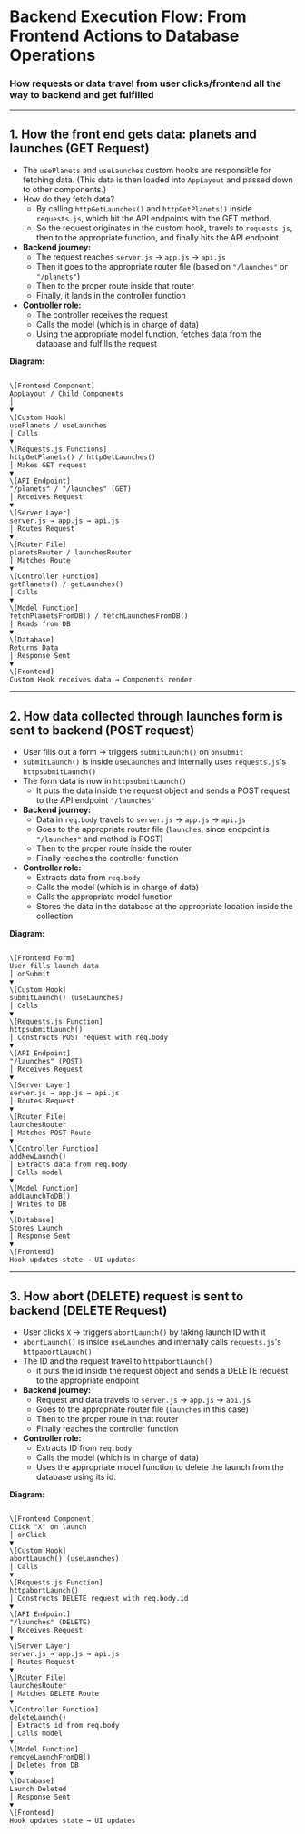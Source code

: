 # Backend Execution Flow: From Frontend Actions to Database Operations

### How requests or data travel from user clicks/frontend all the way to backend and get fulfilled

---

## 1. How the front end gets data: planets and launches (GET Request)

- The `usePlanets` and `useLaunches` custom hooks are responsible for fetching data. (This data is then loaded into `AppLayout` and passed down to other components.)
- How do they fetch data?
  - By calling `httpGetLaunches()` and `httpGetPlanets()` inside `requests.js`, which hit the API endpoints with the GET method.
  - So the request originates in the custom hook, travels to `requests.js`, then to the appropriate function, and finally hits the API endpoint.
- **Backend journey:**
  - The request reaches `server.js` → `app.js` → `api.js`
  - Then it goes to the appropriate router file (based on `"/launches"` or `"/planets"`)
  - Then to the proper route inside that router
  - Finally, it lands in the controller function
- **Controller role:**
  - The controller receives the request
  - Calls the model (which is in charge of data)
  - Using the appropriate model function, fetches data from the database and fulfills the request

**Diagram:**

```text

\[Frontend Component]
AppLayout / Child Components
│
▼
\[Custom Hook]
usePlanets / useLaunches
│ Calls
▼
\[Requests.js Functions]
httpGetPlanets() / httpGetLaunches()
│ Makes GET request
▼
\[API Endpoint]
"/planets" / "/launches" (GET)
│ Receives Request
▼
\[Server Layer]
server.js → app.js → api.js
│ Routes Request
▼
\[Router File]
planetsRouter / launchesRouter
│ Matches Route
▼
\[Controller Function]
getPlanets() / getLaunches()
│ Calls
▼
\[Model Function]
fetchPlanetsFromDB() / fetchLaunchesFromDB()
│ Reads from DB
▼
\[Database]
Returns Data
│ Response Sent
▼
\[Frontend]
Custom Hook receives data → Components render

```

---

## 2. How data collected through launches form is sent to backend (POST request)

- User fills out a form → triggers `submitLaunch()` on `onsubmit`
- `submitLaunch()` is inside `useLaunches` and internally uses `requests.js`'s `httpsubmitLaunch()`
- The form data is now in `httpsubmitLaunch()`
  - It puts the data inside the request object and sends a POST request to the API endpoint `"/launches"`
- **Backend journey:**
  - Data in `req.body` travels to `server.js` → `app.js` → `api.js`
  - Goes to the appropriate router file (`launches`, since endpoint is `"/launches"` and method is POST)
  - Then to the proper route inside the router
  - Finally reaches the controller function
- **Controller role:**
  - Extracts data from `req.body`
  - Calls the model (which is in charge of data)
  - Calls the appropriate model function
  - Stores the data in the database at the appropriate location inside the collection

**Diagram:**

```text

\[Frontend Form]
User fills launch data
│ onSubmit
▼
\[Custom Hook]
submitLaunch() (useLaunches)
│ Calls
▼
\[Requests.js Function]
httpsubmitLaunch()
│ Constructs POST request with req.body
▼
\[API Endpoint]
"/launches" (POST)
│ Receives Request
▼
\[Server Layer]
server.js → app.js → api.js
│ Routes Request
▼
\[Router File]
launchesRouter
│ Matches POST Route
▼
\[Controller Function]
addNewLaunch()
│ Extracts data from req.body
│ Calls model
▼
\[Model Function]
addLaunchToDB()
│ Writes to DB
▼
\[Database]
Stores Launch
│ Response Sent
▼
\[Frontend]
Hook updates state → UI updates

```

---

## 3. How abort (DELETE) request is sent to backend (DELETE Request)

- User clicks `X` → triggers `abortLaunch()` by taking launch ID with it
- `abortLaunch()` is inside `useLaunches` and internally calls `requests.js`'s `httpabortLaunch()`
- The ID and the request travel to `httpabortLaunch()`
  - it puts the id inside the request object and sends a DELETE request to the appropriate endpoint
- **Backend journey:**
  - Request and data travels to `server.js` → `app.js` → `api.js`
  - Goes to the appropriate router file (`launches` in this case)
  - Then to the proper route in that router
  - Finally reaches the controller function
- **Controller role:**
  - Extracts ID from `req.body`
  - Calls the model (which is in charge of data)
  - Uses the appropriate model function to delete the launch from the database using its id.

**Diagram:**

```text

\[Frontend Component]
Click "X" on launch
│ onClick
▼
\[Custom Hook]
abortLaunch() (useLaunches)
│ Calls
▼
\[Requests.js Function]
httpabortLaunch()
│ Constructs DELETE request with req.body.id
▼
\[API Endpoint]
"/launches" (DELETE)
│ Receives Request
▼
\[Server Layer]
server.js → app.js → api.js
│ Routes Request
▼
\[Router File]
launchesRouter
│ Matches DELETE Route
▼
\[Controller Function]
deleteLaunch()
│ Extracts id from req.body
│ Calls model
▼
\[Model Function]
removeLaunchFromDB()
│ Deletes from DB
▼
\[Database]
Launch Deleted
│ Response Sent
▼
\[Frontend]
Hook updates state → UI updates

```

